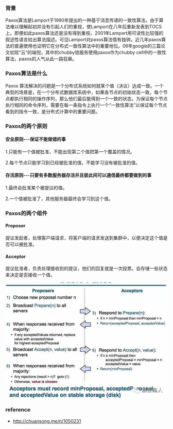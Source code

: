 ### **背景**

Paxos算法是Lamport于1990年提出的一种基于消息传递的一致性算法。由于算法难以理解起初并没有引起人们的重视，使Lamport在八年后重新发表到TOCS上。即便如此paxos算法还是没有得到重视，2001年Lamport用可读性比较强的叙述性语言给出算法描述。可见Lamport对paxos算法情有独钟。近几年paxos算法的普遍使用也证明它在分布式一致性算法中的重要地位。06年google的三篇论文初现“云”的端倪，其中的chubby锁服务使用paxos作为chubby cell中的一致性算法，paxos的人气从此一路狂飙。

### Paxos算法是什么

Paxos 算法解决的问题是一个分布式系统如何就某个值（决议）达成一致。一个典型的场景是，在一个分布式数据库系统中，如果各节点的初始状态一致，每个节点都执行相同的操作序列，那么他们最后能得到一个一致的状态。为保证每个节点执行相同的命令序列，需要在每一条指令上执行一个“一致性算法”以保证每个节点看到的指令一致，是分布式计算中的重要问题。

### Paxos的两个原则

#### 安全原则---保证不能做错的事

1.只能有一个值被批准，不能出现第二个值把第一个覆盖的情况。

2.每个节点只能学习到已经被批准的值，不能学习没有被批准的值。

#### 存活原则---只要有多数服务器存活并且彼此间可以通信最终都要做到的事

1.最终会批准某个被提议的值。

2.一个值被批准了，其他服务器最终会学习到这个值。

### Paxos的两个组件

#### Proposer

提议发起者，处理客户端请求，将客户端的请求发送到集群中，以便决定这个值是否可以被批准。

#### Acceptor

提议批准者，负责处理接收到的提议，他们的回复就是一次投票。会存储一些状态来决定是否接收一个值。

![](/assets/Paxos.png)









### reference 

* http://chuansong.me/n/1050231



